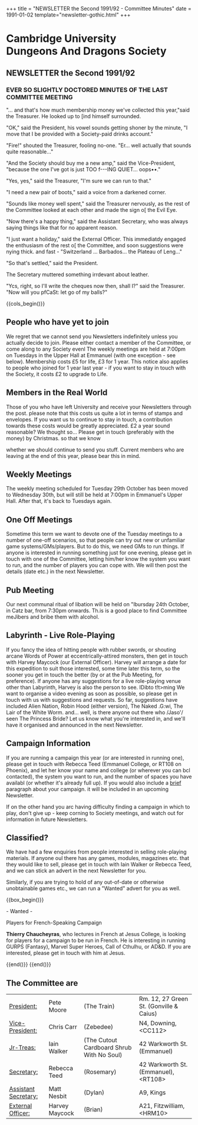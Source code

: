 +++
title = "NEWSLETTER the Second 1991/92 - Committee Minutes"
date = 1991-01-02
template="newsletter-gothic.html"
+++

# Cambridge University <br/> Dungeons And Dragons Society

## NEWSLETTER the Second 1991/92

### EVER SO SLIGHTLY DOCTORED MINUTES OF THE LAST COMMITTEE MEETING

"... and that's how much membership money we've collected this year,"said the Treasurer. He looked up to [ind himself surrounded.

"OK," said the President, his vowel sounds getting shoner by the minute, "I move that I be provided with a Society-paid drinks account."

"Fire!" shouted the Treasurer, fooling no-one. "Er... well actually that sounds quite reasonable..."

"And the Society should buy me a new amp," said the Vice-President, "because the one I've got is just TOO f---ING QUIET... oops••."

"Yes, yes," said the Treasurer, "I'm sure we can run to that."

"I need a new pair of boots," said a voice from a darkened corner.

"Sounds like money well spent," said the Treasurer nervously, as the rest of the Committee looked at each other and made the sign o[ the Evil Eye.

"Now there's a happy thing," said the Assistant Secretary, who was always saying things like that for no apparent reason.

"I just want a holiday," said the External Officer. This immediatdy engaged the enthusiasm of the rest o[ the Committee, and soon suggestions were nying thick. and fast - "Switzerland ... Barbados... the Plateau of Leng..."

"So that's settled," said the President.

The Secretary muttered something irrdevant about leather.

"Ycs, right, so I'll write the cheques now then, shall I?" said the Treasurer. "Now will you pfCaSt: let go of my balls?"

{{cols_begin()}}

## People who have yet to join

We regret that we cannot send you Newsletters indefinitely unless you actually decide to join. Please either contact a member of the Committee, or come along to any Society evenl The weekly meetings are held at 7:00pm on Tuesdays in the Upper Hall at Emmanuel (with one exception - see below). Membership costs £5 for life, £3 for 1 year. This notice also applies to people who joined for 1 year last year - if you want to stay in touch with the Society, it costs £2 to upgrade to Life.

## Members in the Real World

Those of you who have left University and receive your Newsletters through the post. please note that this costs us quite a lot in terms of stamps and envelopes. If you want us to continue to stay in touch, a contribution towards these costs would be greatly appreciated. £2 a year sound reasonable? We thought so... Please get in touch (preferably with the money) by Christmas. so that we know

whether we should continue to send you stuff. Current members who are leaving at the end of this year, please bear this in mind.

## Weekly Meetings

The weekly meeting scheduled for Tuesday 29th October has been moved to Wednesday 30th, but will still be held at 7:00pm in Emmanuel's Upper Hall. After that, it's back to Tuesdays again.

## One Off Meetings

Sometime this term we want to devote one of the Tuesday meetings to a number of one-off scenarios, so that people can try out new or unfamiliar game systems/GMs/players. But to do this, we need GMs to run things. If anyone is interested in running something just for one evening, please get in touch with one of the Committee, letting him/her know the system you want to run, and the number of players you can cope with. We will then post the details (date etc.) in the next Newsletter.

## Pub Meeting

Our next communal ritual of libation will be held on "lbursday 24th October, in Catz bar, from 7:30pm onwards. Th.is is a good place to find Committee meJibers and bribe them with alcohol.

## Labyrinth - Live Role-Playing

If you fancy the idea of hitting people with rubber swords, or shouting arcane Words of Power at eccentrically-attired monsters, then get in touch with Harvey Maycock (our External Officer). Harvey will arrange a date for this expedition to suit those interested, some time later this term, so the sooner you get in touch the better (by or at the Pub Meeting, for preference). If anyone has any suggestions for a live role-playing venue other than Labyrinth, Harvey is also the person to see.
IDibto  t!t>ming
We want to organise a video evening as soon as possible, so please get in touch with us with suggestions and requests. So far, suggestions  have  included  Alien  Nation,
Robin Hood (either version),  The Naked
.G:wi, The  Lair of the White Worm. and... well, is there anyone out there who /Jaso'/ seen
The Princess Bride? Let us know what you're interested in, and we'll have it organised and announced in the next Newsletter.

## Campaign Information

If you are running a campaign this year (or are interested in running one), please get in touch with Rebecca Teed (Emmanuel College, or RT108 on Phoenix), and let her know your name and college (or wherever you can bcl contacted), the system you want to run, and the number of spaces you have availabl  (or whether it's already full up). If you would also include a <u>brief</u> paragraph about your campaign. it will be included in an upcoming Newsletter.

If  on  the  other  hand  you  arc  having difficulty finding a campaign in which to play, don't give up - keep corning to Society meetings, and watch out for information in future Newsletters.

## Classified?

We have had a few enquiries from people interested in selling role-playing materials. If anyone oul there has any games, modules, magazines etc. that they would like to sell, please get in touch with Iain Walker or Rebecca Teed, and we can stick an advert in the next Newsletter for you.

Similarly, if you are trying to hold of any out-of-date or otherwise unobtainable games etc., we can run a "Wanted" advert for you as well.

{{box_begin()}}

\- Wanted -

Players for French-Speaking Campaign

**Thierry Chaucheyras**, who lectures in French at Jesus College, is looking for players for a campaign to be run in French. He is interesting in running GURPS (Fantasy), Marvel Super Heroes, Call of Cthulhu, or AD&D. If you are interested, please get in touch with him at Jesus.

{{end()}}
{{end()}}

## The Committee are

|||||
|-|-|-|-|
|<ins> President:</ins>|Pete Moore|(The Train)| Rm. 12, 27 Green St. (Gonville & Caius)|
|<ins> Vice-President:</ins>|Chris Carr| (Zebedee)|N4, Downing, \<CC112\>|
|<ins> Jr-Treas:</ins>|Iain Walker| (The Cutout Cardboard Shrub With No Soul)|42 Warkworth St. (Emmanuel)|
|<ins> Secretary:</ins>|Rebecca Teed| (Rosemary)|42 Warkworth St. (Emmanuel), \<RT108\>  |
|<ins>Assistant Secretary:</ins>   |Matt Nesbit| (Dylan)|A9, Kings|
|<ins>External Officer:</ins>|Harvey Maycock | (Brian)|A21, Fitzwilliam, \<HRM10\>|
